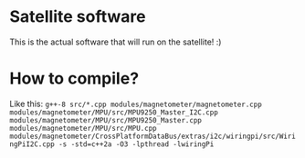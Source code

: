 # Satellite software
This is the actual software that will run on the satellite! :)
# How to compile?
Like this: `g++-8 src/*.cpp modules/magnetometer/magnetometer.cpp modules/magnetometer/MPU/src/MPU9250_Master_I2C.cpp modules/magnetometer/MPU/src/MPU9250_Master.cpp modules/magnetometer/MPU/src/MPU.cpp modules/magnetometer/CrossPlatformDataBus/extras/i2c/wiringpi/src/WiringPiI2C.cpp -s -std=c++2a -O3 -lpthread -lwiringPi
`
